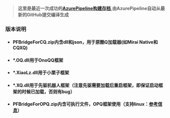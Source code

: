 > #### 这里是最近一次成功的[AzurePipeline构建存档](https://dev.azure.com/gaoxinhong2004/PFBridge/_build?definitionId=2&view=runs&statusFilter=succeeded),由AzurePipeline自动从最新的GitHub提交编译生成
### 版本说明
 - <h4>PFBridgeForCQ.zip内含dll和json，用于原酷Q加载器(如Mirai Native和CQXQ)</h4>
 - #### *.OQ.dll用于OnoQQ框架
 - #### *.XiaoLz.dll用于小栗子框架
 - #### *.XQ.dll用于先驱机器人框架（注意先驱需要加载后重启框架，即保证启动框架的时候已加载，否则有bug）
 - #### PFBridgeForOPQ.zip内含可执行文件，OPQ框架使用（支持linux：[参考信息](https://github.com/traceless0929/Traceless.OPQ)）